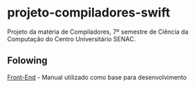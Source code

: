 # projeto-compiladores-swift
Projeto da matéria de Compiladores, 7º semestre de Ciência da Computação do Centro Universitário SENAC.

## Folowing
[Front-End] - Manual utilizado como base para desenvolvimento

[Front-End]: <https://bit.ly/2HoClXZ>
